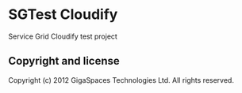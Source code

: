 SGTest Cloudify
===========================

Service Grid Cloudify test project


Copyright and license
----------------------
Copyright (c) 2012 GigaSpaces Technologies Ltd. All rights reserved.
